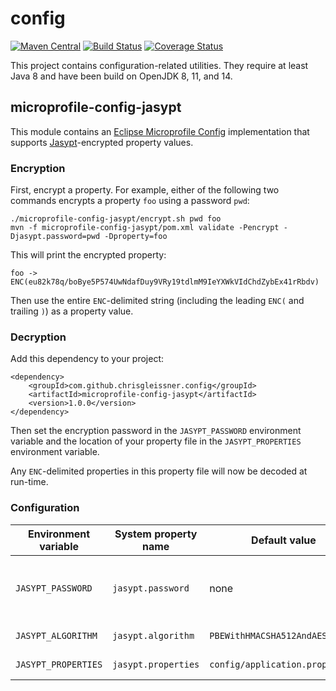 # config

[![Maven Central](https://img.shields.io/maven-central/v/com.github.chrisgleissner/config)](https://search.maven.org/artifact/com.github.chrisgleissner/config/)
[![Build Status](https://travis-ci.com/chrisgleissner/config.svg?branch=master)](https://travis-ci.com/chrisgleissner/config)
[![Coverage Status](https://coveralls.io/repos/github/chrisgleissner/config/badge.svg?branch=master)](https://coveralls.io/github/chrisgleissner/config?branch=master)

This project contains configuration-related utilities. They require at least Java 8 and have been build
on OpenJDK 8, 11, and 14.

## microprofile-config-jasypt

This module contains an [Eclipse Microprofile Config](https://github.com/eclipse/microprofile-config) implementation 
that supports [Jasypt](http://www.jasypt.org)-encrypted property values.

### Encryption

First, encrypt a property. For example, either of the following two commands encrypts a property `foo` using a password `pwd`: 

```
./microprofile-config-jasypt/encrypt.sh pwd foo
mvn -f microprofile-config-jasypt/pom.xml validate -Pencrypt -Djasypt.password=pwd -Dproperty=foo
```

This will print the encrypted property:

```
foo -> ENC(eu82k78q/boBye5P574UwNdafDuy9VRy19tdlmM9IeYXWkVIdChdZybEx41rRbdv)
```

Then use the entire `ENC`-delimited string (including the leading `ENC(` and trailing `)`) as a property value.

### Decryption

Add this dependency to your project:
```
<dependency>
    <groupId>com.github.chrisgleissner.config</groupId>
    <artifactId>microprofile-config-jasypt</artifactId>
    <version>1.0.0</version>
</dependency>
```

Then set the encryption password in the `JASYPT_PASSWORD` environment variable and the location 
of your property file in the `JASYPT_PROPERTIES` environment variable.

Any `ENC`-delimited properties in this property file will now be decoded at run-time.

### Configuration

| Environment variable | System property name  | Default value  | Description |
|----------------------|-----------------------|----------------|--------------| 
| `JASYPT_PASSWORD` | `jasypt.password` | none | Password used for encrypting property values |
| `JASYPT_ALGORITHM` | `jasypt.algorithm` | `PBEWithHMACSHA512AndAES_256` | [Encryption algorithm](http://www.jasypt.org/cli.html#Listing_algorithms) |
| `JASYPT_PROPERTIES` | `jasypt.properties` | `config/application.properties` | Property filename |
